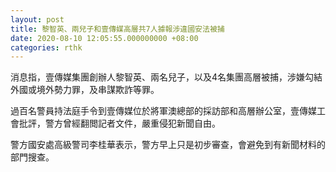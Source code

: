 ```yaml
---
layout: post
title: 黎智英、兩兒子和壹傳媒高層共7人據報涉違國安法被捕
date: 2020-08-10 12:05:55.000000000 +08:00
categories: rthk
---
```


消息指，壹傳媒集團創辦人黎智英、兩名兒子，以及4名集團高層被捕，涉嫌勾結外國或境外勢力罪，及串謀欺詐等罪。

過百名警員持法庭手令到壹傳媒位於將軍澳總部的採訪部和高層辦公室，壹傳媒工會批評，警方曾經翻閲記者文件，嚴重侵犯新聞自由。

警方國安處高級警司李桂華表示，警方早上只是初步審查，會避免到有新聞材料的部門搜查。
